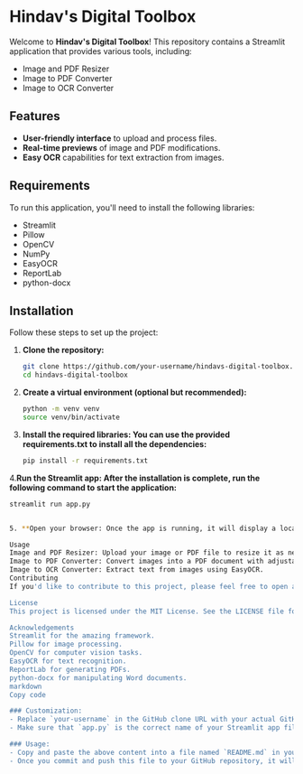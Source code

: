 # Hindav's Digital Toolbox

Welcome to **Hindav's Digital Toolbox**! This repository contains a Streamlit application that provides various tools, including:

- Image and PDF Resizer
- Image to PDF Converter
- Image to OCR Converter

## Features

- **User-friendly interface** to upload and process files.
- **Real-time previews** of image and PDF modifications.
- **Easy OCR** capabilities for text extraction from images.

## Requirements

To run this application, you'll need to install the following libraries:

- Streamlit
- Pillow
- OpenCV
- NumPy
- EasyOCR
- ReportLab
- python-docx

## Installation

Follow these steps to set up the project:

1. **Clone the repository:**
   ```bash
   git clone https://github.com/your-username/hindavs-digital-toolbox.git
   cd hindavs-digital-toolbox
   
2. **Create a virtual environment (optional but recommended):**

   ```bash
   python -m venv venv
   source venv/bin/activate

3. **Install the required libraries: You can use the provided requirements.txt to install all the dependencies:**

   ```bash
   pip install -r requirements.txt

4.**Run the Streamlit app: After the installation is complete, run the following command to start the application:**
   
   ```bash
   streamlit run app.py


5. **Open your browser: Once the app is running, it will display a local URL (usually http://localhost:8501) in your terminal. Open this URL in your web browser to access the app.**

Usage
Image and PDF Resizer: Upload your image or PDF file to resize it as needed.
Image to PDF Converter: Convert images into a PDF document with adjustable settings.
Image to OCR Converter: Extract text from images using EasyOCR.
Contributing
If you'd like to contribute to this project, please feel free to open an issue or submit a pull request. Your contributions are welcome!

License
This project is licensed under the MIT License. See the LICENSE file for more details.

Acknowledgements
Streamlit for the amazing framework.
Pillow for image processing.
OpenCV for computer vision tasks.
EasyOCR for text recognition.
ReportLab for generating PDFs.
python-docx for manipulating Word documents.
markdown
Copy code

### Customization:
- Replace `your-username` in the GitHub clone URL with your actual GitHub username.
- Make sure that `app.py` is the correct name of your Streamlit app file. If it’s named differently, update that line accordingly.

### Usage:
- Copy and paste the above content into a file named `README.md` in your project’s root directory.
- Once you commit and push this file to your GitHub repository, it will provide clear instructio

